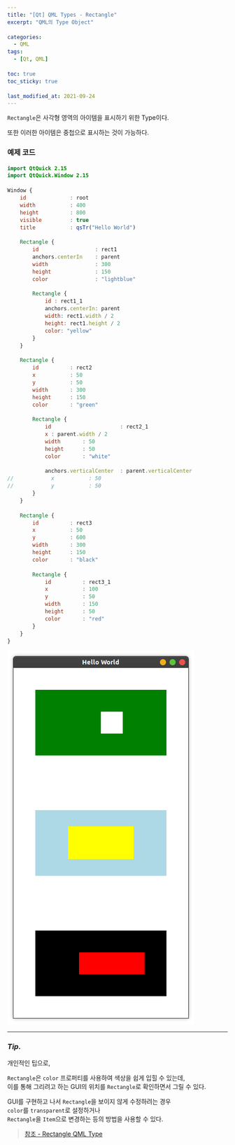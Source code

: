 ```yaml
---
title: "[Qt] QML Types - Rectangle"
excerpt: "QML의 Type Object"

categories:
  - QML
tags:
  - [Qt, QML]

toc: true
toc_sticky: true

last_modified_at: 2021-09-24
---
```


`Rectangle`은 사각형 영역의 아이템을 표시하기 위한 Type이다.

또한 이러한 아이템은 중첩으로 표시하는 것이 가능하다.

### 예제 코드

```qml
import QtQuick 2.15
import QtQuick.Window 2.15

Window {
    id              : root
    width           : 400
    height          : 800
    visible         : true
    title           : qsTr("Hello World")

    Rectangle {
        id                  : rect1
        anchors.centerIn    : parent
        width               : 300
        height              : 150
        color               : "lightblue"

        Rectangle {
            id : rect1_1
            anchors.centerIn: parent
            width: rect1.width / 2
            height: rect1.height / 2
            color: "yellow"
        }
    }

    Rectangle {
        id          : rect2
        x           : 50
        y           : 50
        width       : 300
        height      : 150
        color       : "green"

        Rectangle {
            id                      : rect2_1
            x : parent.width / 2
            width       : 50
            height      : 50
            color       : "white"

            anchors.verticalCenter  : parent.verticalCenter
//            x           : 50
//            y           : 50
        }
    }

    Rectangle {
        id          : rect3
        x           : 50
        y           : 600
        width       : 300
        height      : 150
        color       : "black"

        Rectangle {
            id          : rect3_1
            x           : 100
            y           : 50
            width       : 150
            height      : 50
            color       : "red"
        }
    }
}
```

![image](/images/qml-image/Rectangle_result.png)

___

### *Tip.*

개인적인 팁으로,   

`Rectangle`은 `color` 프로퍼티를 사용하여 색상을 쉽게 입힐 수 있는데,   
이를 통해 그리려고 하는 GUI의 위치를 `Rectangle`로 확인하면서 그릴 수 있다.

GUI를 구현하고 나서 `Rectangle`을 보이지 않게 수정하려는 경우   
`color`를 `transparent`로 설정하거나   
`Rectangle`을 `Item`으로 변경하는 등의 방법을 사용할 수 있다.

> [참조 - Rectangle QML Type](https://doc.qt.io/qt-5/qml-qtquick-rectangle.html)